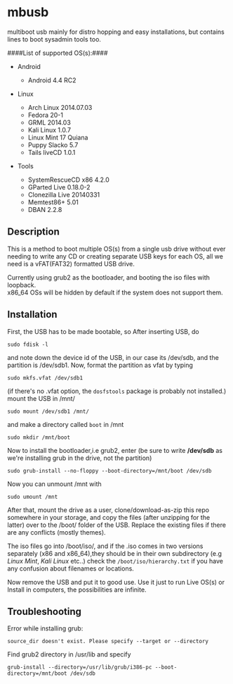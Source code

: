 mbusb
=====
multiboot usb mainly for distro hopping and easy installations, but contains lines to boot sysadmin tools too.

####List of supported OS(s):####
* Android
  * Android 4.4 RC2

* Linux
  * Arch Linux 2014.07.03
  * Fedora 20-1
  * GRML 2014.03
  * Kali Linux 1.0.7
  * Linux Mint 17 Quiana
  * Puppy Slacko 5.7
  * Tails liveCD 1.0.1

* Tools
  * SystemRescueCD x86 4.2.0
  * GParted Live 0.18.0-2
  * Clonezilla Live 20140331
  * Memtest86+ 5.01
  * DBAN 2.2.8

Description
------------

This is a method to boot multiple OS(s) from a single usb drive without ever needing to write any CD or creating separate USB keys for each OS, all we need is a vFAT(FAT32) formatted USB drive. 

Currently using grub2 as the bootloader, and booting the iso files with loopback.  
x86_64 OSs will be hidden by default if the system does not support them.

Installation
---------------
First, the USB has to be made bootable, so
After inserting USB, do
```
sudo fdisk -l
```
and note down the device id of the USB, in our case its /dev/sdb, and the partition is /dev/sdb1. Now, format the partition as vfat by typing
```
sudo mkfs.vfat /dev/sdb1
```
(if there's no .vfat option, the `dosfstools` package is probably not installed.)
mount the USB in /mnt/
```
sudo mount /dev/sdb1 /mnt/
```
and make a directory called `boot` in /mnt
```
sudo mkdir /mnt/boot
```
Now to install the bootloader,i.e grub2, enter (be sure to write **/dev/sdb** as we're installing grub in the drive, not the partition)
```
sudo grub-install --no-floppy --boot-directory=/mnt/boot /dev/sdb
```
Now you can unmount /mnt with
```
sudo umount /mnt
```
After that, mount the drive as a user, clone/download-as-zip this repo somewhere in your storage, and copy the files (after unzipping for the latter) over to the /boot/ folder of the USB. Replace the existing files if there are any conflicts (mostly themes).

The iso files go into /boot/iso/, and if the .iso comes in two versions separately (x86 and x86_64),they should be in their own subdirectory (e.g *Linux Mint*, *Kali Linux* etc..) check the `/boot/iso/hierarchy.txt` if you have any confusion about filenames or locations.
 
Now remove the USB and put it to good use. Use it just to run Live OS(s) or Install in computers, the possibilities are infinite.

Troubleshooting
---------------
Error while installing grub:
```
source_dir doesn't exist. Please specify --target or --directory
```
Find grub2 directory in /usr/lib and specify
```
grub-install --directory=/usr/lib/grub/i386-pc --boot-directory=/mnt/boot /dev/sdb
```


